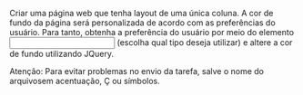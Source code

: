 Criar uma página web que tenha layout de uma única coluna. A cor de fundo da página será personalizada de acordo com as preferências do usuário. Para tanto, obtenha a preferência do usuário por meio do elemento <input> (escolha qual tipo deseja utilizar) e altere a cor de fundo utilizando JQuery.

Atenção: Para evitar problemas no envio da tarefa, salve o nome do arquivosem acentuação, Ç ou símbolos.
